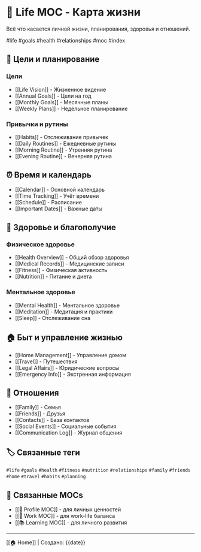 # 🌟 Life MOC - Карта жизни

Всё что касается личной жизни, планирования, здоровья и отношений.

#life #goals #health #relationships #moc #index

## 🎯 Цели и планирование

### Цели
- [[Life Vision]] - Жизненное видение
- [[Annual Goals]] - Цели на год
- [[Monthly Goals]] - Месячные планы
- [[Weekly Plans]] - Недельное планирование

### Привычки и рутины
- [[Habits]] - Отслеживание привычек
- [[Daily Routines]] - Ежедневные рутины
- [[Morning Routine]] - Утренняя рутина
- [[Evening Routine]] - Вечерняя рутина

## ⏰ Время и календарь

- [[Calendar]] - Основной календарь
- [[Time Tracking]] - Учёт времени
- [[Schedule]] - Расписание
- [[Important Dates]] - Важные даты

## 💪 Здоровье и благополучие

### Физическое здоровье
- [[Health Overview]] - Общий обзор здоровья
- [[Medical Records]] - Медицинские записи
- [[Fitness]] - Физическая активность
- [[Nutrition]] - Питание и диета

### Ментальное здоровье
- [[Mental Health]] - Ментальное здоровье
- [[Meditation]] - Медитация и практики
- [[Sleep]] - Отслеживание сна

## 🏠 Быт и управление жизнью

- [[Home Management]] - Управление домом
- [[Travel]] - Путешествия
- [[Legal Affairs]] - Юридические вопросы
- [[Emergency Info]] - Экстренная информация

## 👥 Отношения

- [[Family]] - Семья
- [[Friends]] - Друзья  
- [[Contacts]] - База контактов
- [[Social Events]] - Социальные события
- [[Communication Log]] - Журнал общения

## 🏷️ Связанные теги

`#life` `#goals` `#health` `#fitness` `#nutrition` `#relationships` `#family` `#friends` `#home` `#travel` `#habits` `#planning`

## 🔗 Связанные MOCs

- [[👤 Profile MOC]] - для личных ценностей
- [[💼 Work MOC]] - для work-life баланса
- [[📚 Learning MOC]] - для личного развития

---
[[🏠 Home]] | Создано: {{date}}
